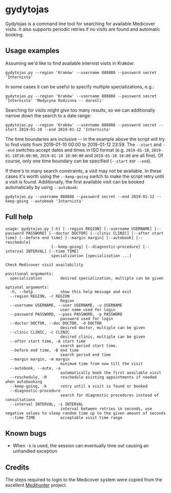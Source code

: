 # gydytojas

Gydytojas is a command line tool for searching for available Medicover visits.  It also supports periodic retries if
no visits are found and automatic booking.


## Usage examples

Assuming we'd like to find available internist visits in Kraków:
```
gydytojas.py --region 'Kraków' --username 888888 --password secret 'Internista'
```

In some cases it can be useful to specify multiple specializations, e.g.:
```
gydytojas.py --region 'Kraków' --username 888888 --password secret 'Internista' 'Medycyna Rodzinna -- dorośli'
```

Searching for visits might give too many results, so we can additionally narrow down the search to a date range:
```
gydytojas.py --region 'Kraków' --username 888888 --password secret --start 2019-01-10 --end 2019-01-12 'Internista'
```

The time boundaries are inclusive -- in the example above the script will try to find visits from 2019-01-10 00:00 to
2019-01-12 23:59.  The `--start` and `--end` switches accept dates and times in ISO format (e.g. `2019-01-10`,
`2019-01-10T10:00:00`, `2019-01-10 10:00:00` and `2019-01-10 10:00` are all fine).  Of course, only one time boundary
can be specified (`--start` xor `--end`).

If there's to many search constraints, a visit may not be available.  In these cases it's worth using the
`--keep-going` switch to make the script retry until a visit is found.  Additionally, the first available visit can be
booked automatically by using `--autobook`:
```
gydytojas.py --username 888888 --password secret --end 2019-01-12 --keep-going --autobook 'Internista'
```


## Full help

```
usage: gydytojas.py [-h] [--region REGION] [--username USERNAME] [--password PASSWORD] [--doctor DOCTOR] [--clinic CLINIC] [--after start time] [--before end time] [--margin margin] [--autobook] [--reschedule]
                    [--keep-going] [--diagnostic-procedure] [--interval INTERVAL] [--time TIME]
                    specialization [specialization ...]

Check Medicover visit availability

positional arguments:
  specialization        desired specialization, multiple can be given

optional arguments:
  -h, --help            show this help message and exit
  --region REGION, -r REGION
                        Region
  --username USERNAME, --user USERNAME, -u USERNAME
                        user name used for login
  --password PASSWORD, --pass PASSWORD, -p PASSWORD
                        password used for login
  --doctor DOCTOR, --doc DOCTOR, -d DOCTOR
                        desired doctor, multiple can be given
  --clinic CLINIC, -c CLINIC
                        desired clinic, multiple can be given
  --after start time, -A start time
                        search period start time.
  --before end time, -B end time
                        search period end time
  --margin margin, -m margin
                        minimum time from now till the visit
  --autobook, --auto, -a
                        automatically book the first available visit
  --reschedule, -R      reschedule existing appointments if needed when autobooking
  --keep-going, -k      retry until a visit is found or booked
  --diagnostic-procedure
                        search for diagnostic procedures instead of consultations
  --interval INTERVAL, -i INTERVAL
                        interval between retries in seconds, use negative values to sleep random time up to the given amount of seconds
  --time TIME           acceptable visit time range
```

## Known bugs

* When `-k` is used, the session can eventually time out causing an unhandled exception

## Credits

The steps required to login to the Medicover system were copied from the excellent
[Medihunter](https://github.com/apqlzm/medihunter) project.
